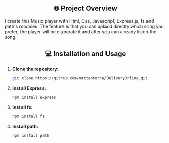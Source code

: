 <div align="center">
  
## 🌐 Project Overview

</div>
  I create this Music player with Html, Css, Javascript, Express.js, fs and path's modules. The feature is that you can uplaod directly which song you prefer, the player will be elaborate it and after you can already listen the song.

<div align="center">

## 💻 Installation and Usage

</div>

1. **Clone the repository:**
   ```sh
   git clone https://github.com/matteotorna/DeliveryOnline.git

2. **Install Express:**
   ```sh
   npm install express

3. **Install fs:**
   ```sh
   npm install fs

4. **Install path:**
   ```sh
   npm install path

</div>
